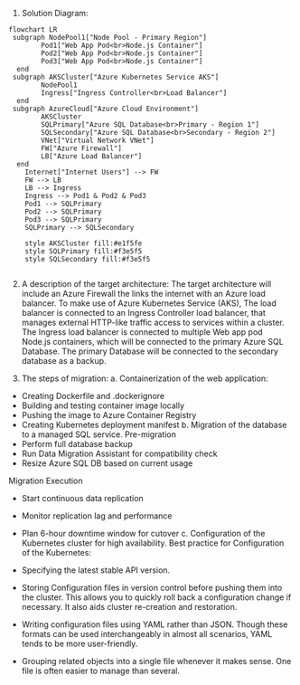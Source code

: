 1.	Solution Diagram:
```mermaid
flowchart LR
 subgraph NodePool1["Node Pool - Primary Region"]
        Pod1["Web App Pod<br>Node.js Container"]
        Pod2["Web App Pod<br>Node.js Container"]
        Pod3["Web App Pod<br>Node.js Container"]
  end
 subgraph AKSCluster["Azure Kubernetes Service AKS"]
        NodePool1
        Ingress["Ingress Controller<br>Load Balancer"]
  end
 subgraph AzureCloud["Azure Cloud Environment"]
        AKSCluster
        SQLPrimary["Azure SQL Database<br>Primary - Region 1"]
        SQLSecondary["Azure SQL Database<br>Secondary - Region 2"]
        VNet["Virtual Network VNet"]
        FW["Azure Firewall"]
        LB["Azure Load Balancer"]
  end
    Internet["Internet Users"] --> FW
    FW --> LB
    LB --> Ingress
    Ingress --> Pod1 & Pod2 & Pod3
    Pod1 --> SQLPrimary
    Pod2 --> SQLPrimary
    Pod3 --> SQLPrimary
    SQLPrimary --> SQLSecondary

    style AKSCluster fill:#e1f5fe
    style SQLPrimary fill:#f3e5f5
    style SQLSecondary fill:#f3e5f5


```

2.	A description of the target architecture:
The target architecture will include an Azure Firewall the links the internet with an Azure load balancer. To make use of Azure Kubernetes Service (AKS), The load balancer is connected to an Ingress Controller load balancer, that manages external HTTP-like traffic access to services within a cluster.  The Ingress load balancer is connected to multiple Web app pod Node.js containers, which will be connected to the primary Azure SQL Database. The primary Database will be connected to the secondary database as a backup.

3.	The steps of migration:
a.	Containerization of the web application:
   - Creating Dockerfile and .dockerignore
   - Building and testing container image locally
   - Pushing the image to Azure Container Registry 
   - Creating  Kubernetes deployment manifest
b.	Migration of the database to a managed SQL service.
      	 Pre-migration
   - Perform full database backup
   - Run Data Migration Assistant for compatibility check
   - Resize Azure SQL DB based on current usage

 Migration Execution
   - Start continuous data replication
   - Monitor replication lag and performance
   - Plan 6-hour downtime window for cutover
c.	Configuration of the Kubernetes cluster for high availability.
Best practice for Configuration of the Kubernetes:
-	Specifying the latest stable API version.
-	Storing Configuration files in version control before pushing them into the cluster. This allows you to quickly roll back a configuration change if necessary. It also aids cluster re-creation and restoration.

-	Writing configuration files using YAML rather than JSON. Though these formats can be used interchangeably in almost all scenarios, YAML tends to be more user-friendly.

-	Grouping related objects into a single file whenever it makes sense. One file is often easier to manage than several.

 
